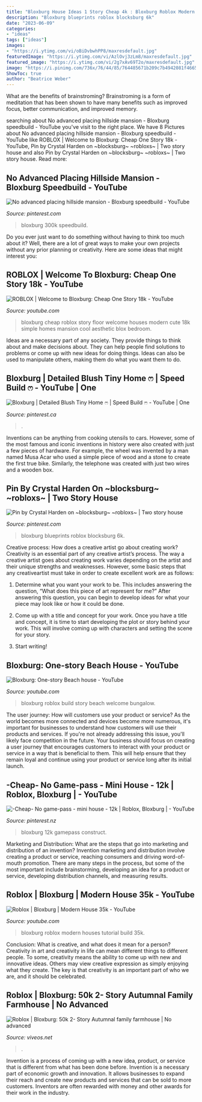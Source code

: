```yaml
---
title: "Bloxburg House Ideas 1 Story Cheap 4k : Bloxburg Roblox Modern Houses Tutorial Build 35k"
description: "Bloxburg blueprints roblox blocksburg 6k"
date: "2023-06-09"
categories:
- "ideas"
tags: ["ideas"]
images:
- "https://i.ytimg.com/vi/oBiDvbwhPP8/maxresdefault.jpg"
featuredImage: "https://i.ytimg.com/vi/AzlOvj3zLm8/maxresdefault.jpg"
featured_image: "https://i.ytimg.com/vi/2g7xAv69T2o/maxresdefault.jpg"
image: "https://i.pinimg.com/736x/76/44/85/764485671b209c7b4942081f4665014c.jpg"
ShowToc: true
author: "Beatrice Weber"
---
```



What are the benefits of brainstroming?
Brainstroming is a form of meditation that has been shown to have many benefits such as improved focus, better communication, and improved memory.

	

		
searching about No advanced placing hillside mansion - Bloxburg speedbuild - YouTube you've visit to the right place. We have 8 Pictures about No advanced placing hillside mansion - Bloxburg speedbuild - YouTube like ROBLOX | Welcome to Bloxburg: Cheap One Story 18k - YouTube, Pin by Crystal Harden on ~blocksburg~ ~robloxs~ | Two story house and also Pin by Crystal Harden on ~blocksburg~ ~robloxs~ | Two story house. Read more:
		
    
## No Advanced Placing Hillside Mansion - Bloxburg Speedbuild - YouTube

<img loading=lazy src="https://i.pinimg.com/736x/29/63/c9/2963c9f73aeaf3e44c464118d502db9c.jpg" onerror="this.onerror=null;this.src='https://tse3.mm.bing.net/th?id=OIP.by9vWW7R7BcoJaQHUzrVlAHaFj&amp;pid=15.1';" alt="No advanced placing hillside mansion - Bloxburg speedbuild - YouTube">

_Source: pinterest.com_

>bloxburg 300k speedbuild. 

	

Do you ever just want to do something without having to think too much about it? Well, there are a lot of great ways to make your own projects without any prior planning or creativity. Here are some ideas that might interest you: 

    
## ROBLOX | Welcome To Bloxburg: Cheap One Story 18k - YouTube

<img loading=lazy src="https://i.ytimg.com/vi/AzlOvj3zLm8/maxresdefault.jpg" onerror="this.onerror=null;this.src='https://tse2.mm.bing.net/th?id=OIP.7kFdRcqwC-UHKQ1YXLy0OgHaEK&amp;pid=15.1';" alt="ROBLOX | Welcome to Bloxburg: Cheap One Story 18k - YouTube">

_Source: youtube.com_

>bloxburg cheap roblox story floor welcome houses modern cute 18k simple homes mansion cool aesthetic blox bedroom. 

	

Ideas are a necessary part of any society. They provide things to think about and make decisions about. They can help people find solutions to problems or come up with new ideas for doing things. Ideas can also be used to manipulate others, making them do what you want them to do.

    
## Bloxburg | Detailed Blush Tiny Home ෆ | Speed Build ෆ - YouTube | One

<img loading=lazy src="https://i.pinimg.com/736x/2c/b8/79/2cb879201efd501bca9c4f64fd84e9ad.jpg" onerror="this.onerror=null;this.src='https://tse3.mm.bing.net/th?id=OIP.aMIYQ0L4dLtsniwcD-Sv-AHaFj&amp;pid=15.1';" alt="Bloxburg | Detailed Blush Tiny Home ෆ | Speed Build ෆ - YouTube | One">

_Source: pinterest.ca_

>. 

	

Inventions can be anything from cooking utensils to cars. However, some of the most famous and iconic inventions in history were also created with just a few pieces of hardware. For example, the wheel was invented by a man named Musa Acar who used a simple piece of wood and a stone to create the first true bike. Similarly, the telephone was created with just two wires and a wooden box.

    
## Pin By Crystal Harden On ~blocksburg~ ~robloxs~ | Two Story House

<img loading=lazy src="https://i.pinimg.com/736x/76/44/85/764485671b209c7b4942081f4665014c.jpg" onerror="this.onerror=null;this.src='https://tse1.mm.bing.net/th?id=OIP.YXcRby9T-KiQob443X9o1wHaHa&amp;pid=15.1';" alt="Pin by Crystal Harden on ~blocksburg~ ~robloxs~ | Two story house">

_Source: pinterest.com_

>bloxburg blueprints roblox blocksburg 6k. 

	

Creative process: How does a creative artist go about creating work?
Creativity is an essential part of any creative artist’s process. The way a creative artist goes about creating work varies depending on the artist and their unique strengths and weaknesses. However, some basic steps that any creativeartist must take in order to create excellent work are as follows:
1. Determine what you want your work to be. This includes answering the question, “What does this piece of art represent for me?” After answering this question, you can begin to develop ideas for what your piece may look like or how it could be done.

2. Come up with a title and concept for your work. Once you have a title and concept, it is time to start developing the plot or story behind your work. This will involve coming up with characters and setting the scene for your story.

3. Start writing!

    
## Bloxburg: One-story Beach House - YouTube

<img loading=lazy src="https://i.ytimg.com/vi/oBiDvbwhPP8/maxresdefault.jpg" onerror="this.onerror=null;this.src='https://tse2.mm.bing.net/th?id=OIP.ZoJhXcE9Fj1vvYWk9-GDIwHaEK&amp;pid=15.1';" alt="Bloxburg: One-story Beach house - YouTube">

_Source: youtube.com_

>bloxburg roblox build story beach welcome bungalow. 

	

The user journey: How will customers use your product or service?
As the world becomes more connected and devices become more numerous, it's important for businesses to understand how customers will use their products and services. If you're not already addressing this issue, you'll likely face competition in the future.
Your business should focus on creating a user journey that encourages customers to interact with your product or service in a way that is beneficial to them. This will help ensure that they remain loyal and continue using your product or service long after its initial launch.

    
## -Cheap- No Game-pass - Mini House - 12k | Roblox, Bloxburg | - YouTube

<img loading=lazy src="https://i.pinimg.com/736x/42/15/c7/4215c756c2f6277db126dd8799ea57ed.jpg" onerror="this.onerror=null;this.src='https://tse1.mm.bing.net/th?id=OIP.Vlvp_F0iniKkpVTsy8DzRgHaFj&amp;pid=15.1';" alt="-Cheap- No game-pass - mini house - 12k | Roblox, Bloxburg | - YouTube">

_Source: pinterest.nz_

>bloxburg 12k gamepass construct. 

	

Marketing and Distribution: What are the steps that go into marketing and distribution of an invention?
Invention marketing and distribution involve creating a product or service, reaching consumers and driving word-of-mouth promotion. There are many steps in the process, but some of the most important include brainstorming, developing an idea for a product or service, developing distribution channels, and measuring results.

    
## Roblox | Bloxburg | Modern House 35k - YouTube

<img loading=lazy src="https://i.ytimg.com/vi/2g7xAv69T2o/maxresdefault.jpg" onerror="this.onerror=null;this.src='https://tse1.mm.bing.net/th?id=OIP.UUxi32T8SculU10iMHvD1QHaEK&amp;pid=15.1';" alt="Roblox | Bloxburg | Modern House 35k - YouTube">

_Source: youtube.com_

>bloxburg roblox modern houses tutorial build 35k. 

	

Conclusion: What is creative, and what does it mean for a person?
Creativity in art and creativity in life can mean different things to different people. To some, creativity means the ability to come up with new and innovative ideas. Others may view creative expression as simply enjoying what they create. The key is that creativity is an important part of who we are, and it should be celebrated.

    
## Roblox | Bloxburg: 50k 2- Story Autumnal Family Farmhouse | No Advanced

<img loading=lazy src="https://www.viveos.net/image/Kv7m4ijY1Qc/maxresdefault.jpg" onerror="this.onerror=null;this.src='https://tse2.mm.bing.net/th?id=OIP.wJ--QZNrunyupusrb9bUJQHaEK&amp;pid=15.1';" alt="Roblox | Bloxburg: 50k 2- Story Autumnal family farmhouse | No advanced">

_Source: viveos.net_

>. 

	

Invention is a process of coming up with a new idea, product, or service that is different from what has been done before. Invention is a necessary part of economic growth and innovation. It allows businesses to expand their reach and create new products and services that can be sold to more customers. Inventors are often rewarded with money and other awards for their work in the industry.

